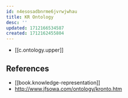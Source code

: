 ```yaml
---
id: n4esosadbnrme6jvrwjwhau
title: KR Ontology
desc: ''
updated: 1712166534587
created: 1712162455804
---
```


- [[c.ontology.upper]]



## References

- [[book.knowledge-representation]]
- http://www.jfsowa.com/ontology/kronto.htm